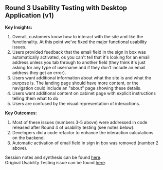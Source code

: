 ## Round 3 Usability Testing with Desktop Application (v1)

**Key Insights:**  
1. Overall, customers know how to interact with the site and like the functionality. At this point we've fixed the major functional usability issues.  
2. Users provided feedback that the email field in the sign in box was automatically activated, os you can't tell that it's looking for an email address unless you tab through to another field (they think it's just asking for any type of username and if they don't include an email address they get an error).  
3. Users want additional information about what the site is and what the purpose is. The landing page should have more content, or the navigation could include an "about" page showing these details.  
4. Users want additional content on cabinet page with explicit instructions telling them what to do
5. Users are confused by the visual representation of interactions.   

**Key Outcomes:**  
1. Most of these issues (numbers 3-5 above) were addressed in code released after Round 4 of usability testing (see notes below).  
2. Developers did a code refactor to enhance the interaction calculations on the backend.  
3. Automatic activation of email field in sign in box was removed (number 2 above).  

Session notes and synthesis can be found [here](https://github.com/excellaco/open-cabinet/tree/master/documents/Usability%20Testing_3).  
Original Usability Testing issue can be found [here](https://github.com/excellaco/open-cabinet/issues/48).  